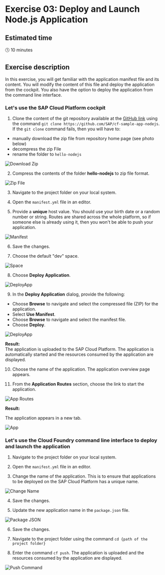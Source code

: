 # Exercise 03: Deploy and Launch Node.js Application

## Estimated time

:clock4: 10 minutes

## Exercise description

In this exercise, you will get familiar with the application manifest file and its content. You will modify the content of this file and deploy the application from the cockpit. You also have the option to deploy the application from the command line interface.

### Let's use the SAP Cloud Platform cockpit

1. Clone the content of the git repository available at the [GitHub link](https://github.com/SAP/cf-sample-app-nodejs) using the command `git clone https://github.com/SAP/cf-sample-app-nodejs`. If the `git clone` command fails, then you will have to:
  - manually download the zip file from repository home page (see photo below)
  - decompress the zip File
  - rename the folder to `hello-nodejs`

![Download Zip](/img/zip_dl.png?raw=true)

2. Compress the contents of the folder **hello-nodejs** to zip file format.

![Zip File](/img/zip_file.png?raw=true)

3. Navigate to the project folder on your local system.

4. Open the `manifest.yml` file in an editor.

5. Provide a **unique** host value. You should use your birth date or a random number or string. Routes are shared across the whole platform, so if someone else is already using it, then you won't be able to push your application. 

![Manifest](/img/manifest_host.png?raw=true)

6. Save the changes.

7. Choose the default "dev" space.

![Space](/img/space.png?raw=true)

8. Choose **Deploy Application**.

![DeployApp](/img/deploy_app.png?raw=true)

9. In the **Deploy Application** dialog, provide the following:

 + Choose **Browse** to navigate and select the compressed file (ZIP) for the application.
 + Select **Use Manifest**.
 + Choose **Browse** to navigate and select the manifest file.
 + Choose **Deploy**.

 ![DeployApp](/img/dep_app.png?raw=true)

**Result:**<br>
The application is uploaded to the SAP Cloud Platform. The application is automatically started and the resources consumed by the application are displayed.

10. Choose the name of the application. The application overview page appears.

11. From the **Application Routes** section, choose the link to start the application.

![App Routes](/img/app_routes_section.png?raw=true)

 **Result:**

The application appears in a new tab.

![App](/img/app.png?raw=true)

### Let's use the Cloud Foundry command line interface to deploy and launch the application

1. Navigate to the project folder on your local system.

2. Open the `manifest.yml` file in an editor.

3. Change the name of the application. This is to ensure that applications to be deployed on the SAP Cloud Platform has a unique name.

![Change Name](/img/change_app_name_mani.png?raw=true)

4. Save the changes.

5. Update the new application name in the `package.json` file.

![Package JSON](/img/pack_json_name_chg.png?raw=true)

6. Save the changes.

7. Navigate to the project folder using the command `cd {path of the project folder}`

8. Enter the command `cf push`. The application is uploaded and the resources consumed by the application are displayed.

![Push Command](/img/app_started.png?raw=true)
